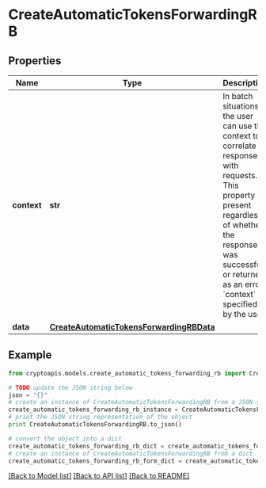 # CreateAutomaticTokensForwardingRB


## Properties
Name | Type | Description | Notes
------------ | ------------- | ------------- | -------------
**context** | **str** | In batch situations the user can use the context to correlate responses with requests. This property is present regardless of whether the response was successful or returned as an error. &#x60;context&#x60; is specified by the user. | [optional] 
**data** | [**CreateAutomaticTokensForwardingRBData**](CreateAutomaticTokensForwardingRBData.md) |  | 

## Example

```python
from cryptoapis.models.create_automatic_tokens_forwarding_rb import CreateAutomaticTokensForwardingRB

# TODO update the JSON string below
json = "{}"
# create an instance of CreateAutomaticTokensForwardingRB from a JSON string
create_automatic_tokens_forwarding_rb_instance = CreateAutomaticTokensForwardingRB.from_json(json)
# print the JSON string representation of the object
print CreateAutomaticTokensForwardingRB.to_json()

# convert the object into a dict
create_automatic_tokens_forwarding_rb_dict = create_automatic_tokens_forwarding_rb_instance.to_dict()
# create an instance of CreateAutomaticTokensForwardingRB from a dict
create_automatic_tokens_forwarding_rb_form_dict = create_automatic_tokens_forwarding_rb.from_dict(create_automatic_tokens_forwarding_rb_dict)
```
[[Back to Model list]](../README.md#documentation-for-models) [[Back to API list]](../README.md#documentation-for-api-endpoints) [[Back to README]](../README.md)


